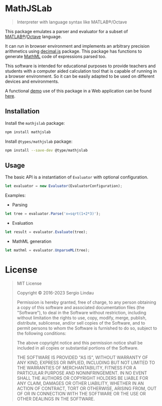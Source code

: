# MathJSLab

> Interpreter with language syntax like MATLAB&reg;/Octave

This package emulates a parser and evaluator for a subset of
[MATLAB&reg;](https://www.mathworks.com/)/[Octave](https://www.gnu.org/software/octave/)
language.

It can run in browser environment and implements an arbitrary precision arithmetics using
[decimal.js](https://www.npmjs.com/package/decimal.js) package. This package
has functions to generate [MathML](https://www.w3.org/Math/) code of
expressions parsed too.

This software is intended for educational purposes to provide teachers and
students with a computer aided calculation tool that is capable of running in
a browser environment. So it can be easily adapted to be used on different devices
and environments.

A functional [demo](https://mathjslab.netlify.app/) use of this package in a Web
application can be found [here](https://github.com/sergiolindau/mathjslab-calculator).

## Installation

Install the `mathjslab` package:

```bash
npm install mathjslab
```

Install `@types/mathjslab` package:

```bash
npm install --save-dev @type/mathjslab
```

## Usage

The basic API is a instantiation of `Evaluator` with optional configuration.

```typescript
let evaluator = new Evaluator(EvaluatorConfiguration);
```

Examples:

* Parsing
```typescript
let tree = evaluator.Parse('x=sqrt(1+2*3)');
```

* Evaluation
```typescript
let result = evaluator.Evaluate(tree);
```

* MathML generation
```typescript
let mathml = evaluator.UnparseML(tree);
```

# License

>MIT License
>
>Copyright &copy; 2016-2023 Sergio Lindau
>
>Permission is hereby granted, free of charge, to any person obtaining a copy
>of this software and associated documentation files (the "Software"), to deal
>in the Software without restriction, including without limitation the rights
>to use, copy, modify, merge, publish, distribute, sublicense, and/or sell
>copies of the Software, and to permit persons to whom the Software is
>furnished to do so, subject to the following conditions:
>
>The above copyright notice and this permission notice shall be included in all
>copies or substantial portions of the Software.
>
>THE SOFTWARE IS PROVIDED "AS IS", WITHOUT WARRANTY OF ANY KIND, EXPRESS OR
>IMPLIED, INCLUDING BUT NOT LIMITED TO THE WARRANTIES OF MERCHANTABILITY,
>FITNESS FOR A PARTICULAR PURPOSE AND NONINFRINGEMENT. IN NO EVENT SHALL THE
>AUTHORS OR COPYRIGHT HOLDERS BE LIABLE FOR ANY CLAIM, DAMAGES OR OTHER
>LIABILITY, WHETHER IN AN ACTION OF CONTRACT, TORT OR OTHERWISE, ARISING FROM,
>OUT OF OR IN CONNECTION WITH THE SOFTWARE OR THE USE OR OTHER DEALINGS IN THE
>SOFTWARE.
